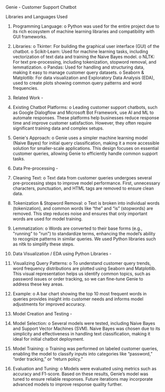Genie - Customer Support Chatbot 

Libraries and Languages Used

1.	Programming Language:
o	Python was used for the entire project due to its rich ecosystem of machine learning libraries and compatibility with GUI frameworks.



2.	Libraries:
o	Tkinter: For building the graphical user interface (GUI) of the chatbot.
o	Scikit-Learn: Used for machine learning tasks, including vectorization of text data and training the Naive Bayes model.
o	NLTK: For text pre-processing, including tokenization, stopword removal, and lemmatization.
o	Pandas: Used for handling and structuring data, making it easy to manage customer query datasets.
o	Seaborn & Matplotlib: For data visualization and Exploratory Data Analysis (EDA), used to create plots showing common query patterns and word frequencies.


 
1.	Related Work - 


2.	Existing Chatbot Platforms:
o	Leading customer support chatbots, such as Google Dialogflow and Microsoft Bot Framework, use AI and ML to automate responses. These platforms help businesses reduce response time and improve customer satisfaction. However, they often require significant training data and complex setups.


3.	Genie's Approach:
o	Genie uses a simpler machine learning model (Naive Bayes) for initial query classification, making it a more accessible solution for smaller-scale applications. This design focuses on essential customer queries, allowing Genie to efficiently handle common support tasks.


 
2. Data Pre-processing -
1.	Cleaning Text:
o	Text data from customer queries undergoes several pre-processing steps to improve model performance. First, unnecessary characters, punctuation, and HTML tags are removed to ensure clean data.


2.	Tokenization & Stopword Removal:
o	Text is broken into individual words (tokenization), and common words like “the” and “is” (stopwords) are removed. This step reduces noise and ensures that only important words are used for model training.


3.	Lemmatization:
o	Words are converted to their base forms (e.g., "running" to "run") to standardize terms, enhancing the model’s ability to recognize patterns in similar queries. We used Python libraries such as nltk to simplify these steps.


 
4.	Data Visualization / EDA using Python Libraries -



1.	Visualizing Query Patterns:
o	To understand customer query trends, word frequency distributions are plotted using Seaborn and Matplotlib. This visual representation helps us identify common topics, such as password issues or order tracking, so we can fine-tune Genie to address these key areas.


2.	Example:
o	A bar chart showing the top 10 most frequent words in queries provides insight into customer needs and informs model adjustments for improved accuracy.


 
3.	Model Creation and Testing -


1.	Model Selection:
o	Several models were tested, including Naive Bayes and Support Vector Machines (SVM). Naive Bayes was chosen due to its simplicity and effectiveness in handling text classification, making it ideal for initial chatbot deployment.


2.	Model Training:
o	Training was performed on labeled customer queries, enabling the model to classify inputs into categories like “password,” “order tracking,” or “return policy.”



3.	Evaluation and Tuning:
o	Models were evaluated using metrics such as accuracy and F1-score. Based on these results, Genie’s model was tuned to ensure reliable responses. Future iterations may incorporate advanced models to improve response quality further.

